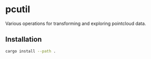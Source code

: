 # pcutil

Various operations for transforming and exploring pointcloud data.

## Installation

```bash
cargo install --path .
```
